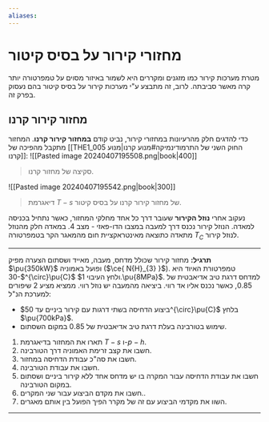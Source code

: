 ```yaml
---
aliases:
---
```

# מחזורי קירור על בסיס קיטור

מטרת מערכות קירור כמו מזגנים ומקררים היא לשמור באיזור מסוים על טמפרטורה יותר קרה מאשר סביבתה. לרוב, זה מתבצע ע"י מערכות קירור על בסיס קיטור בהם נעסוק בפרק זה.

## מחזור קירור קרנו

כדי להדגים חלק מהרעיונות במחזורי קירור, נביט קודם **במחזור קירור קרנו**. המחזור מתקבל מהפיכה של [[THE1_005 החוק השני של התרמודינמיקה#מנוע קרנו|מנוע קרנו]]:
![[Pasted image 20240407195508.png|book|400]]
>סקיצה של מחזור קרנו.

![[Pasted image 20240407195542.png|book|300]]
>דיאגרמת $T-s$ של מחזור קירור קרנו על בסיס קיטור.

נעקוב אחרי **נוזל הקירור** שעובר דרך כל אחד מחלקי המחזור, כאשר נתחיל בכניסה למאדה.
הנוזל קירור נכנס דרך למעבה במצבו הדו-פאזי - מצב $4$. במאדה חלק מהנוזל מתאדה כתוצאה מאינטראקציית חום מהמאגר הקר בטמפרטורה $T_{C}$ לנוזל קירור.


---
**תרגיל:**
מחזור קירור שכולל מדחס, מעבה, מאייד ושסתום הצערה מפיק $\pu{350kW}$ ופועל באמוניה ($\ce{ N{H}_{3} }$). טמפרטורת האיוד היא $-30^{\circ}\pu{C}$ ולחץ העיבוי $1.\pu{8MPa}$. למדחס דרגת טיב אדיאבטית של $0.85$, כאשר נכנס אליו אד רווי. ביציאה מהמעבה יש נוזל רווי.
ממציא מציע 2 שיפורים למערכת הנ"ל:
- ביצוע הדחיסה בשתי דרגות עם קירור ביניים עד $50^{\circ}\pu{C}$ בלחץ $\pu{700kPa}$.
- שימוש בטורבינה בעלת דרגת טיב אדיאבטית של $0.85$ במקום השסתום.

1. תארו את המחזור בדיאגרמת $T-s$ ו-$p-h$.
2. חשבו את קצב זרימת האמוניה דרך הטורבינה.
3. חשבו את סה"כ עבודת הדחיסה במחזור.
4. חשבו את עבודת הטורבינה.
5. חשבו את עבודת הדחיסה עבור המקרה בו יש מדחס אחד ללא קירור ביניים ושסתום במקום הטורבינה.
6. חשבו את מקדם הביצוע עבור שני המקרים..
7. השוו את מקדמי הביצוע עם זה של מקרר הפיך הפועל בין אותם מאגרים.

---